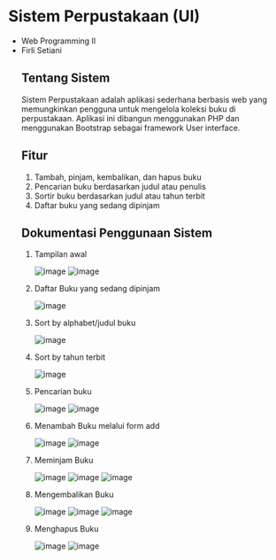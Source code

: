 # Sistem Perpustakaan (UI)
<ul>
  <li> Web Programming II</li>
  <li> Firli Setiani</li>

## Tentang Sistem
Sistem Perpustakaan adalah aplikasi sederhana berbasis web yang memungkinkan pengguna untuk mengelola koleksi buku di perpustakaan. Aplikasi ini dibangun menggunakan PHP dan menggunakan Bootstrap sebagai framework User interface. 

## Fitur

1. Tambah, pinjam, kembalikan, dan hapus buku
2. Pencarian buku berdasarkan judul atau penulis
3. Sortir buku berdasarkan judul atau tahun terbit
4. Daftar buku yang sedang dipinjam

## Dokumentasi Penggunaan Sistem 

1. Tampilan awal
   
   ![image](https://github.com/fvirli/Web2_21552011238_UTS/assets/100034159/7df35af6-d2ed-4190-96f0-5ab4579e5b18)
   ![image](https://github.com/fvirli/Web2_21552011238_UTS/assets/100034159/67beba62-8853-4931-9d37-ae1c5354db34)



3. Daftar Buku yang sedang dipinjam
   
   ![image](https://github.com/fvirli/Web2_21552011238_UTS/assets/100034159/b02ad032-327f-4488-814c-a0a8e642fd9a)



5. Sort by alphabet/judul buku
   
   ![image](https://github.com/fvirli/Web2_21552011238_UTS/assets/100034159/470e6207-9e4a-4533-bda2-3c04c0b82b73)



7. Sort by tahun terbit

   ![image](https://github.com/fvirli/Web2_21552011238_UTS/assets/100034159/cb356955-6d42-4966-9c25-da5680915337)



9. Pencarian buku
    
    ![image](https://github.com/fvirli/Web2_21552011238_UTS/assets/100034159/1caf2cb0-f91b-413e-b6b9-c7526b44ae40)
   ![image](https://github.com/fvirli/Web2_21552011238_UTS/assets/100034159/eeb556b4-81bc-4eb9-8415-fd03f358d165)



11. Menambah Buku melalui form add
    
    ![image](https://github.com/fvirli/Web2_21552011238_UTS/assets/100034159/22c8ea50-92bd-4943-b623-4ade891b99a0)
    ![image](https://github.com/fvirli/Web2_21552011238_UTS/assets/100034159/00611b55-ac3d-49fd-8fe7-8a0855f52b4d)


13. Meminjam Buku
    
    ![image](https://github.com/fvirli/Web2_21552011238_UTS/assets/100034159/34449122-75bc-4a1e-aa6a-bdf1cbf5c318)
    ![image](https://github.com/fvirli/Web2_21552011238_UTS/assets/100034159/d196abcf-48a3-4368-a0e9-2acf8b8e29e7)
    ![image](https://github.com/fvirli/Web2_21552011238_UTS/assets/100034159/b09ac518-2be8-4c3c-98c3-7409f03319f5)



15. Mengembalikan Buku

    ![image](https://github.com/fvirli/Web2_21552011238_UTS/assets/100034159/53168ffa-d279-42f4-869a-3e16a061af58)
    ![image](https://github.com/fvirli/Web2_21552011238_UTS/assets/100034159/1f1256c7-a011-4eda-b934-fc4bee87fb88)
    ![image](https://github.com/fvirli/Web2_21552011238_UTS/assets/100034159/366d7f78-da1e-4ab0-bb92-1c9cb2a43f99)



17. Menghapus Buku
    
    ![image](https://github.com/fvirli/Web2_21552011238_UTS/assets/100034159/56e7a58f-183b-4412-afdf-f80038e64db1)
    ![image](https://github.com/fvirli/Web2_21552011238_UTS/assets/100034159/8b52bc19-a427-4d00-9ea0-e79e92126664)


</ul>
